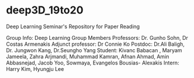 # deep3D_19to20
Deep Learning Seminar's Repository for Paper Reading 

Group Info:
        Deep Learning Group
Members
Professors: 
      Dr. Gunho Sohn, Dr Costas Armenakis
Adjunct professor: 
        Dr Connie Ko
Postdoc:
        Dr.Ali Baligh, Dr. Jungwon Kang, Dr.Seungho Yang
Student: 
      Kivanc Babacan , Maryam Jameela, Zahra Arjmandi, Muhammad Kamran, Afnan Ahmad, Amin Abbasnejad, Jacob Yoo, Sowmaya, Evangelos Bousias- Alexakis
Intern: 
       Harry Kim, Hyungju Lee

